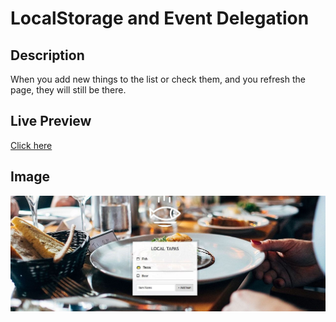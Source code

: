 # LocalStorage and Event Delegation

## Description
When you add new things to the list or check them, and you refresh the page, they will still be there. 

## Live Preview
[Click here](http://www.agm.website/projects/localstorage/index.html)



## Image

![preview](https://github.com/agmkowalczyk/JS30.15-LocalStorage-and-Event-Delegation/blob/master/LocalStorage.jpg "LocalStorage and Event Delegation")
